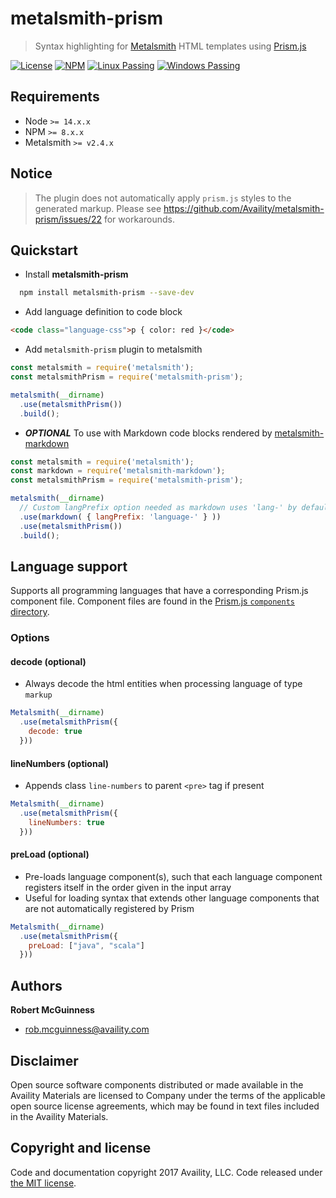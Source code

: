 # metalsmith-prism

> Syntax highlighting for [Metalsmith](http://www.metalsmith.io/) HTML templates using [Prism.js](http://prismjs.com/)

[![License](https://img.shields.io/badge/license-MIT-blue.svg?style=flat-square&label=license)](http://opensource.org/licenses/MIT)
[![NPM](http://img.shields.io/npm/v/metalsmith-prism.svg?style=flat-square&label=npm)](https://npmjs.org/package/metalsmith-prism)
[![Linux Passing](https://img.shields.io/travis/Availity/metalsmith-prism.svg?style=flat-square&label=linux)](https://travis-ci.org/Availity/metalsmith-prism)
[![Windows Passing](https://img.shields.io/appveyor/ci/robmcguinness/metalsmith-prism.svg?style=flat-square&label=windows)](https://ci.appveyor.com/project/robmcguinness/metalsmith-prism)

## Requirements

+ Node `>= 14.x.x`
+ NPM `>= 8.x.x`
+ Metalsmith `>= v2.4.x`

## Notice
> The plugin does not automatically apply `prism.js` styles to the generated markup. Please see https://github.com/Availity/metalsmith-prism/issues/22 for workarounds.

## Quickstart

+ Install **metalsmith-prism**

```bash
  npm install metalsmith-prism --save-dev
```

+ Add language definition to code block

```html
<code class="language-css">p { color: red }</code>
```

+ Add `metalsmith-prism` plugin to metalsmith

```js
const metalsmith = require('metalsmith');
const metalsmithPrism = require('metalsmith-prism');

metalsmith(__dirname)
  .use(metalsmithPrism())
  .build();
```

+ **_OPTIONAL_** To use with Markdown code blocks rendered by [metalsmith-markdown](https://github.com/segmentio/metalsmith-markdown)

```js
const metalsmith = require('metalsmith');
const markdown = require('metalsmith-markdown');
const metalsmithPrism = require('metalsmith-prism');

metalsmith(__dirname)
  // Custom langPrefix option needed as markdown uses 'lang-' by default:
  .use(markdown( { langPrefix: 'language-' } ))
  .use(metalsmithPrism())
  .build();
```

## Language support

Supports all programming languages that have a corresponding Prism.js component file. Component files are found in the [Prism.js `components` directory](https://github.com/PrismJS/prism/tree/master/components).

### Options

#### decode (optional)

- Always decode the html entities when processing language of type `markup`

```js
Metalsmith(__dirname)
  .use(metalsmithPrism({
    decode: true
  }))
```

#### lineNumbers (optional)

- Appends class `line-numbers` to parent `<pre>` tag if present

```javascript
Metalsmith(__dirname)
  .use(metalsmithPrism({
    lineNumbers: true
  }))
```

#### preLoad (optional)

- Pre-loads language component(s), such that each language component registers itself in the order given in the input array
- Useful for loading syntax that extends other language components that are not automatically registered by Prism

```javascript
Metalsmith(__dirname)
  .use(metalsmithPrism({
    preLoad: ["java", "scala"]
  }))
```

## Authors

**Robert McGuinness**
+ [rob.mcguinness@availity.com](rob.mcguinness@availity.com)

## Disclaimer

Open source software components distributed or made available in the Availity Materials are licensed to Company under the terms of the applicable open source license agreements, which may be found in text files included in the Availity Materials.

## Copyright and license

Code and documentation copyright 2017 Availity, LLC. Code released under [the MIT license](https://github.com/Availity/metalsmith-prism/blob/master/LICENSE).



